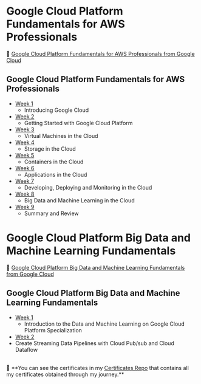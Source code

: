 # Google Cloud Platform Fundamentals for AWS Professionals  


 🔶 <a href="https://www.coursera.org/learn/gcp-fundamentals-aws"> Google Cloud Platform Fundamentals for AWS Professionals from Google Cloud </a>
<!--<strong><p>✳ Google Cloud Platform on Coursera by Google Cloud </strong>  https://www.coursera.org/learn/gcp-fundamentals-aws </p>-->


## Google Cloud Platform Fundamentals for AWS Professionals  

- [Week 1](https://github.com/ShafayetB/Coursera/tree/master/Google%20Cloud/Google%20Cloud%20Platform%20Fundamentals%20for%20AWS%20Professionals/Week%201)
  - Introducing Google Cloud
- [Week 2](https://github.com/ShafayetB/Coursera/tree/master/Google%20Cloud/Google%20Cloud%20Platform%20Fundamentals%20for%20AWS%20Professionals/Week%202)
  - Getting Started with Google Cloud Platform
- [Week 3](https://github.com/ShafayetB/Coursera/tree/master/Google%20Cloud/Google%20Cloud%20Platform%20Fundamentals%20for%20AWS%20Professionals/Week%203)
  - Virtual Machines in the Cloud
- [Week 4](https://github.com/ShafayetB/Coursera/tree/master/Google%20Cloud/Google%20Cloud%20Platform%20Fundamentals%20for%20AWS%20Professionals/Week%204)
  - Storage in the Cloud  
- [Week 5](https://github.com/ShafayetB/Coursera/tree/master/Google%20Cloud/Google%20Cloud%20Platform%20Fundamentals%20for%20AWS%20Professionals/Week%205)
  - Containers in the Cloud
- [Week 6](https://github.com/ShafayetB/Coursera/tree/master/Google%20Cloud/Google%20Cloud%20Platform%20Fundamentals%20for%20AWS%20Professionals/Week%206)
  - Applications in the Cloud
- [Week 7](https://github.com/ShafayetB/Coursera/tree/master/Google%20Cloud/Google%20Cloud%20Platform%20Fundamentals%20for%20AWS%20Professionals/Week%207)
  - Developing, Deploying and Monitoring in the Cloud
- [Week 8](https://github.com/ShafayetB/Coursera/tree/master/Google%20Cloud/Google%20Cloud%20Platform%20Fundamentals%20for%20AWS%20Professionals/Week%208)
  - Big Data and Machine Learning in the Cloud
- [Week 9](https://github.com/ShafayetB/Coursera/tree/master/Google%20Cloud/Google%20Cloud%20Platform%20Fundamentals%20for%20AWS%20Professionals/Week%209)
  - Summary and Review 
 
  
# Google Cloud Platform Big Data and Machine Learning Fundamentals  
  
 🔶 <a href="https://www.coursera.org/learn/gcp-big-data-ml-fundamentals"> Google Cloud Platform Big Data and Machine Learning Fundamentals from Google Cloud </a>
  
 <!-- <strong><p>✳ Google CLoud Platform on Coursera </strong>  https://www.coursera.org/learn/gcp-big-data-ml-fundamentals </p>-->


## Google Cloud Platform Big Data and Machine Learning Fundamentals

- [Week 1](https://github.com/ShafayetB/Coursera/tree/master/Google%20Cloud/GCloud%20Platform%20Big%20Data%20and%20Machine%20Learning%20Fundamentals)
  - Introduction to the Data and Machine Learning on Google Cloud Platform Specialization
-  [Week 2](https://github.com/ShafayetB/Coursera/tree/master/Google%20Cloud/GCloud%20Platform%20Big%20Data%20and%20Machine%20Learning%20Fundamentals)
  - Create Streaming Data Pipelines with Cloud Pub/sub and Cloud Dataflow


<br/>
🔷 **You can see the certificates in my <a href="https://github.com/ShafayetB/Certificates">Certificates Repo</a> that contains all my certificates obtained through my journey.** 
<br/>


<!--<strong><p>🔷 You can see the certificates in my <a href="https://github.com/ShafayetB/Certificates">Certificates Repo</a> that contains all my certificates obtained through my journey.</strong></p><br>-->


